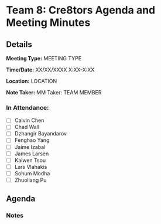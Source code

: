 # Team 8: Cre8tors Agenda and Meeting Minutes

## Details
**Meeting Type:** MEETING TYPE

**Time/Date:** XX/XX/XXXX X:XX-X:XX  

**Location:** LOCATION

**Note Taker:** MM Taker: TEAM MEMBER

### In Attendance:
- [ ] Calvin Chen
- [ ] Chad Wall
- [ ] Dzhangir Bayandarov
- [ ] Fenghao Yang
- [ ] Jaime Izabal
- [ ] James Larsen
- [ ] Kaiwen Tsou
- [ ] Lars Vlahakis
- [ ] Sohum Modha
- [ ] Zhuoliang Pu

## Agenda

### Notes